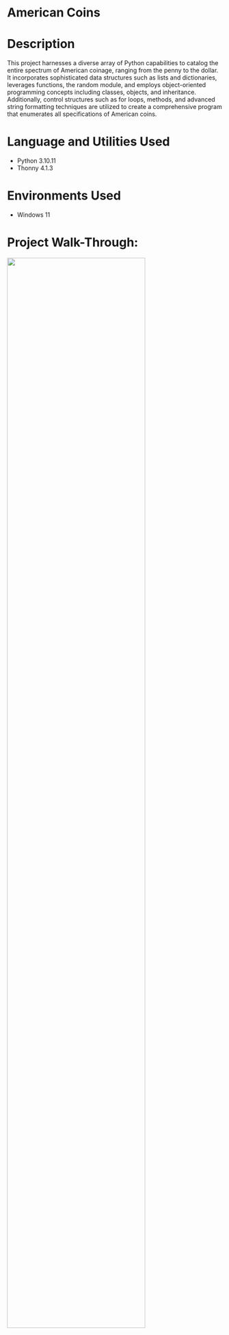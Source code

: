 # American Coins


# Description 
This project harnesses a diverse array of Python capabilities to catalog the entire spectrum of American coinage, ranging from the penny to the dollar. It incorporates sophisticated data structures such as lists and dictionaries, leverages functions, the random module, and employs object-oriented programming concepts including classes, objects, and inheritance. Additionally, control structures such as for loops, methods, and advanced string formatting techniques are utilized to create a comprehensive program that enumerates all specifications of American coins.

# Language and Utilities Used

- Python 3.10.11
- Thonny 4.1.3

# Environments Used 

- Windows 11


# Project Walk-Through:


<p align="left">
<img src="https://onedrive.live.com/embed?resid=C275DA66CF018782%2130076&authkey=%21AKRQxKaKK0i-UFA&width=858&height=879" width="80%" height="80%" />
